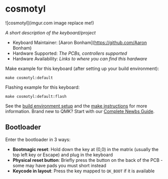 # cosmotyl

![cosmotyl](imgur.com image replace me!)

*A short description of the keyboard/project*

* Keyboard Maintainer: [Aaron Bonham](https://github.com/Aaron Bonham)
* Hardware Supported: *The PCBs, controllers supported*
* Hardware Availability: *Links to where you can find this hardware*

Make example for this keyboard (after setting up your build environment):

    make cosmotyl:default

Flashing example for this keyboard:

    make cosmotyl:default:flash

See the [build environment setup](https://docs.qmk.fm/#/getting_started_build_tools) and the [make instructions](https://docs.qmk.fm/#/getting_started_make_guide) for more information. Brand new to QMK? Start with our [Complete Newbs Guide](https://docs.qmk.fm/#/newbs).

## Bootloader

Enter the bootloader in 3 ways:

* **Bootmagic reset**: Hold down the key at (0,0) in the matrix (usually the top left key or Escape) and plug in the keyboard
* **Physical reset button**: Briefly press the button on the back of the PCB - some may have pads you must short instead
* **Keycode in layout**: Press the key mapped to `QK_BOOT` if it is available

